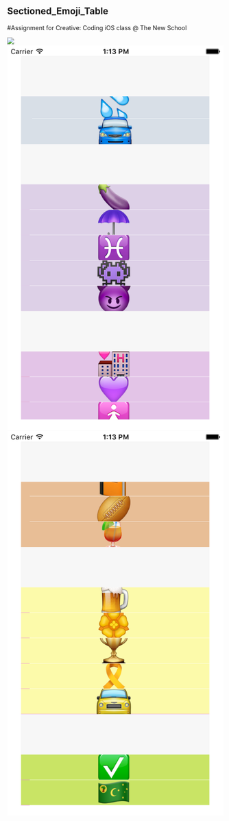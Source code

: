 ## Sectioned_Emoji_Table

#Assignment for Creative: Coding iOS class @ The New School

![](/screenshots/teal.png=100x100)
![](/screenshots/purple.png)
![](/screenshots/yellow.png)


